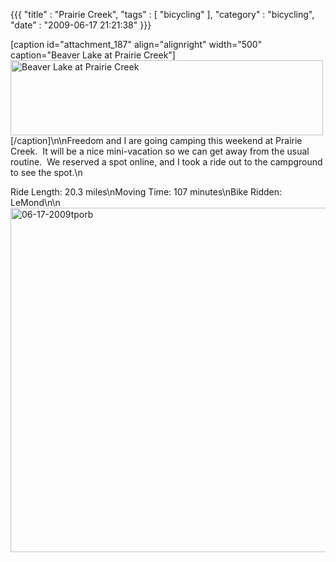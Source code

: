 {{{ "title" : "Prairie Creek", "tags" : [ "bicycling" ], "category" : "bicycling", "date" : "2009-06-17 21:21:38" }}}

[caption id="attachment_187" align="alignright" width="500" caption="Beaver Lake at Prairie Creek"]<a href="http://mark-ott.info/wordpress/wp-content/uploads/2009/06/beaver_lake_at_prairie_creek_photo0257.jpg"><img class="size-full wp-image-187" title="beaver_lake_at_prairie_creek_photo0257" src="http://mark-ott.info/wordpress/wp-content/uploads/2009/06/beaver_lake_at_prairie_creek_photo0257.jpg" alt="Beaver Lake at Prairie Creek" width="500" height="120" /></a>[/caption]\n\nFreedom and I are going camping this weekend at Prairie Creek.  It will be a nice mini-vacation so we can get away from the usual routine.  We reserved a spot online, and I took a ride out to the campground to see the spot.\n<p style="text-align: left;">Ride Length: 20.3 miles\nMoving Time: 107 minutes\nBike Ridden: LeMond\n\n<a href="http://mark-ott.info/wordpress/wp-content/uploads/2009/06/06-17-2009tporb.jpg"><img class="alignleft size-full wp-image-188" title="06-17-2009tporb" src="http://mark-ott.info/wordpress/wp-content/uploads/2009/06/06-17-2009tporb.jpg" alt="06-17-2009tporb" width="1000" height="551" /></a>